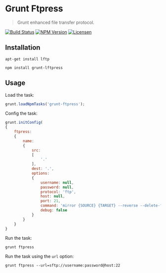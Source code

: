 Grunt Ftpress
=============

> Grunt enhanced file transfer protocol.

[![Build Status](https://img.shields.io/travis/redaxmedia/grunt-ftpress.svg)](https://travis-ci.org/redaxmedia/grunt-ftpress)
[![NPM Version](https://img.shields.io/npm/v/grunt-ftpress.svg)](https://npmjs.com/package/grunt-ftpress)
[![Licensen](https://img.shields.io/npm/l/grunt-ftpress.svg)](https://npmjs.com/package/grunt-ftpress)


Installation
------------

```
apt-get install lftp
```

```
npm install grunt-lftpress
```


Usage
-----

Load the task:

```js
grunt.loadNpmTasks('grunt-ftpress');
```

Config the task:

```js
grunt.initConfig(
{
	ftpress:
	{
		name:
		{
			src:
			[
				'.'
			],
			dest: '.',
			options:
			{
				username: null,
				password: null,
 				protocol: 'ftp',
				host: null,
				port: 21,
				command: 'mirror {SOURCE} {TARGET} --reverse --delete-first --parallel=10; exit',
				debug: false
			}
		}
	}
}
```

Run the task:

```
grunt ftpress
```

Run the task using the `url` option:

```
grunt ftpress --url=sftp://username:password@host:22
```
